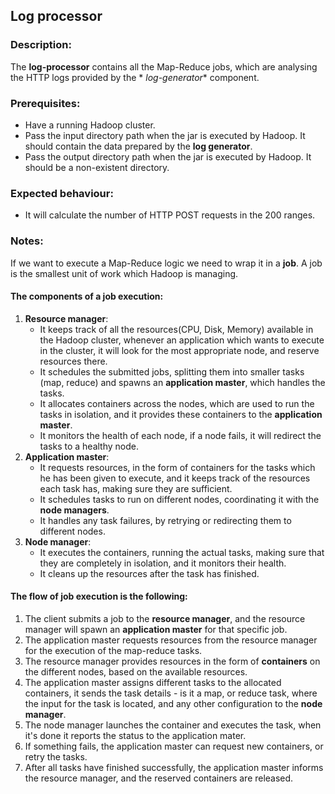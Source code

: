 ## Log processor

### Description:

The **log-processor** contains all the Map-Reduce jobs, which are analysing the HTTP logs provided by the *
*log-generator** component.

### Prerequisites:

- Have a running Hadoop cluster.
- Pass the input directory path when the jar is executed by Hadoop. It should contain the data prepared by the **log
  generator**.
- Pass the output directory path when the jar is executed by Hadoop. It should be a non-existent directory.

### Expected behaviour:

- It will calculate the number of HTTP POST requests in the 200 ranges.

### Notes:

If we want to execute a Map-Reduce logic we need to wrap it in a **job**. A job is the smallest unit of work which
Hadoop is managing.

#### The components of a job execution:

1. **Resource manager**:
    - It keeps track of all the resources(CPU, Disk, Memory) available in the Hadoop cluster, whenever an application
      which wants to execute in the cluster, it will look for the most appropriate node, and reserve resources there.
    - It schedules the submitted jobs, splitting them into smaller tasks (map, reduce) and spawns an **application
      master**, which handles the tasks.
    - It allocates containers across the nodes, which are used to run the tasks in isolation, and it provides these
      containers to the **application master**.
    - It monitors the health of each node, if a node fails, it will redirect the tasks to a healthy node.
2. **Application master**:
    - It requests resources, in the form of containers for the tasks which he has been given to execute, and it keeps
      track of the resources each task has, making sure they are sufficient.
    - It schedules tasks to run on different nodes, coordinating it with the **node managers**.
    - It handles any task failures, by retrying or redirecting them to different nodes.
3. **Node manager**:
    - It executes the containers, running the actual tasks, making sure that they are completely in isolation, and it
      monitors their health.
    - It cleans up the resources after the task has finished.

#### The flow of job execution is the following:

1. The client submits a job to the **resource manager**, and the resource manager will spawn
   an **application master** for that specific job.
2. The application master requests resources from the resource manager for the execution of the map-reduce tasks.
3. The resource manager provides resources in the form of **containers** on the different nodes, based on the available
   resources.
4. The application master assigns different tasks to the allocated containers, it sends the task details - is it a map,
   or reduce task, where the input for the task is located, and any other configuration to the **node manager**.
5. The node manager launches the container and executes the task, when it's done it reports the status to the
   application mater.
6. If something fails, the application master can request new containers, or retry the tasks.
7. After all tasks have finished successfully, the application master informs the resource manager, and the reserved
   containers are released.
